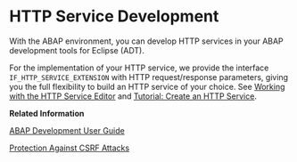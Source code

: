<!-- loio77c269b4ea704768831118e4d40229f2 -->

# HTTP Service Development

With the ABAP environment, you can develop HTTP services in your ABAP development tools for Eclipse \(ADT\).

For the implementation of your HTTP service, we provide the interface `IF_HTTP_SERVICE_EXTENSION` with HTTP request/response parameters, giving you the full flexibility to build an HTTP service of your choice. See [Working with the HTTP Service Editor](https://help.sap.com/viewer/5371047f1273405bb46725a417f95433/Cloud/en-US/494a02697388437aa71067dd95b2c561.html) and [Tutorial: Create an HTTP Service](https://developers.sap.com/tutorials/abap-environment-create-http-service.html).

**Related Information**  


[ABAP Development User Guide](https://help.sap.com/docs/abap-cloud/abap-development-tools-user-guide/about-abap-development-tools-user-guide?version=sap_btp)

[Protection Against CSRF Attacks](protection-against-csrf-attacks-c878936.md "Protect against cross-side request forgery (CSRF) attacks by enabling CSRF token handling in the HTTP service.")


